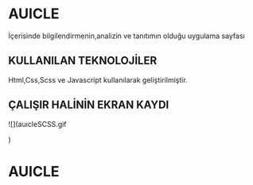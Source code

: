 <h1> AUICLE </h1>

İçerisinde bilgilendirmenin,analizin ve tanıtımın olduğu uygulama sayfası

<h2> KULLANILAN TEKNOLOJİLER </h2>

Html,Css,Scss ve Javascript kullanılarak geliştirilmiştir.

<h2> ÇALIŞIR HALİNİN EKRAN KAYDI </h2>

![](auıcleSCSS.gif

)
# AUICLE
